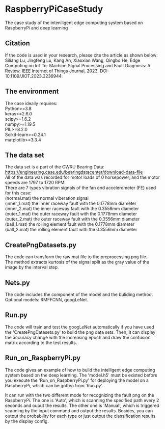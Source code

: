 # RaspberryPiCaseStudy
The case study of the intenlligent edge computing system based on RaspberryPi and deep learning

## Citation
If the code is used in your research, please cite the article as shown below:
Siliang Lu, Jingfeng Lu, Kang An, Xiaoxian Wang, Qingbo He, Edge Computing on IoT for Machine Signal Processing and Fault Diagnosis: A Review, IEEE Internet of Things Journal, 2023, DOI: 10.1109/JIOT.2023.3239944.

## The environment
The case ideally requires:  
Python>=3.8  
keras>=2.6.0  
scipy>=1.6.2  
numpy>=1.19.5  
PIL>=8.2.0  
Scikit-learn>=0.24.1  
matplotlib>=3.3.4  

## The data set
The data set is a part of the CWRU Bearing Data: https://engineering.case.edu/bearingdatacenter/download-data-file  
All of the data was recorded for motor loads of 0 horsepower, and the motor speeds are 1797 to 1720 RPM.  
There are 7 types vibration signals of the fan end accelerometer (FE) used for this case:  
(normal.mat)  the normal viberation signal  
(inner_1.mat) the inner raceway fault with the 0.1778mm diameter  
(inner_2.mat) the inner raceway fault with the 0.3556mm diameter  
(outer_1.mat) the outer raceway fault with the 0.1778mm diameter  
(outer_2.mat) the outer raceway fault with the 0.3556mm diameter  
(ball_1.mat)  the rolling element fault with the 0.1778mm diameter  
(ball_2.mat)  the rolling element fault with the 0.3556mm diameter  

## CreatePngDatasets.py  
The code can transform the raw mat file to the preprocessing png file.  
The method extracts kurtosis of the signal split as the gray value of the image by the interval step.  

## Nets.py
The code includes the component of the model and the buliding method.  
Optional models: RMFFCNN, googLeNet.

## Run.py  
The code will train and test the googLeNet automatically if you have used the 'CreatePngDatasets.py' to bulid the png data sets. Then, it can display the accuracy change with the increasing epoch and draw the confusion matrix according to the test results.

## Run_on_RaspberryPi.py
The code gives an example of how to bulid the intelligent edge computing system based on the deep learning. The 'model.h5' must be existed before you execute the 'Run_on_RaspberryPi.py' for deploying the model on a RaspberryPi, which can be gotten from 'Run.py'.  

It can run with the two different mode for recognizing the fault png on the RaspberryPi. The one is 'Auto', which is scanning the specified path every 2 seconds and ouput the results. The other one is 'Manual', which is triggered scanning by the input command and output the results. Besides, you can output the probability for each type or just output the classification results by the display config. 
